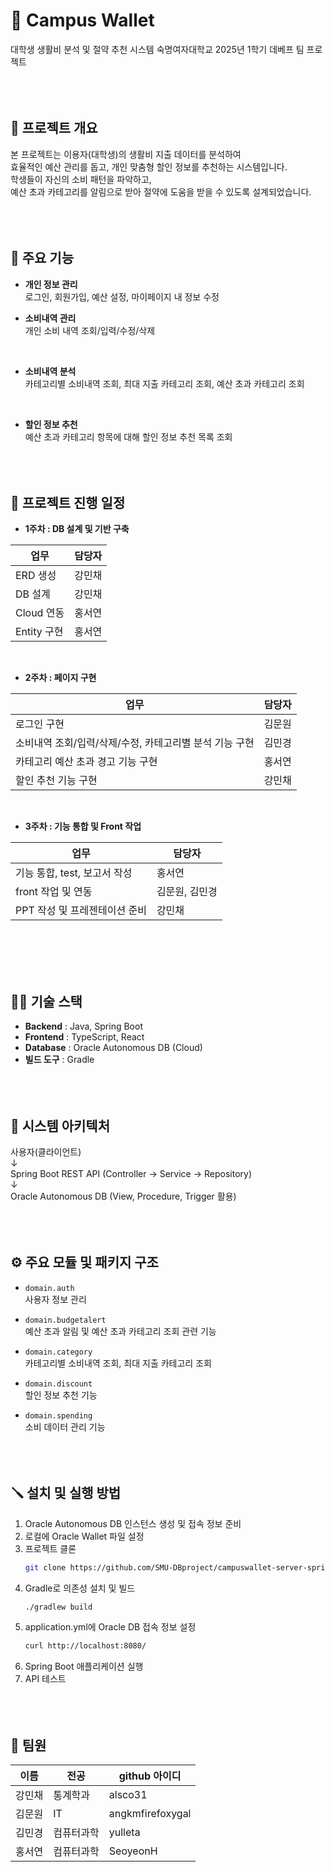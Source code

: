 # 🧩 Campus Wallet
대학생 생활비 분석 및 절약 추천 시스템
숙명여자대학교 2025년 1학기 데베프 팀 프로젝트
<br/><br/><br/><br/>

## 🚀 프로젝트 개요
본 프로젝트는 이용자(대학생)의 생활비 지출 데이터를 분석하여  
효율적인 예산 관리를 돕고, 개인 맞춤형 할인 정보를 추천하는 시스템입니다.
<br/>
학생들이 자신의 소비 패턴을 파악하고,  
예산 초과 카테고리를 알림으로 받아 절약에 도움을 받을 수 있도록 설계되었습니다.
<br/><br/><br/><br/>

## 📑 주요 기능
- **개인 정보 관리**  
  로그인, 회원가입, 예산 설정, 마이페이지 내 정보 수정
  <br/>
  
- **소비내역 관리**  
  개인 소비 내역 조회/입력/수정/삭제
<br/>

- **소비내역 분석**  
  카테고리별 소비내역 조회, 최대 지출 카테고리 조회, 예산 초과 카테고리 조회
<br/>

- **할인 정보 추천**  
  예산 초과 카테고리 항목에 대해 할인 정보 추천 목록 조회
<br/><br/><br/><br/>

## 📅 프로젝트 진행 일정

- **1주차 : DB 설계 및 기반 구축**

|업무|담당자|
| -------------- | -------- |
|ERD 생성|강민채|
|DB 설계|강민채|
|Cloud 연동|홍서연|
|Entity 구현|홍서연|

<br/>

- **2주차 : 페이지 구현**

|업무|담당자|
| ------------------------------------------------ | -------- |
|로그인 구현|김문원|
|소비내역 조회/입력/삭제/수정, 카테고리별 분석 기능 구현|김민경|
|카테고리 예산 초과 경고 기능 구현|홍서연|
|할인 추천 기능 구현|강민채|

<br/>

- **3주차 : 기능 통합 및 Front 작업**

|업무|담당자|
| -------------------------------------- | -------- |
|기능 통합, test, 보고서 작성|홍서연|
|front 작업 및 연동|김문원, 김민경|
|PPT 작성 및 프레젠테이션 준비|강민채|

<br/><br/><br/><br/>

## 👩‍💻 기술 스택
- **Backend** : Java, Spring Boot
- **Frontend** : TypeScript, React
- **Database** : Oracle Autonomous DB (Cloud)
- **빌드 도구** : Gradle
<br/><br/><br/><br/>

## 📑 시스템 아키텍처
사용자(클라이언트)
<br/>
↓
<br/>
Spring Boot REST API (Controller → Service → Repository)
<br/>
↓
<br/>
Oracle Autonomous DB (View, Procedure, Trigger 활용)
<br/><br/><br/><br/>

## ⚙️ 주요 모듈 및 패키지 구조
- `domain.auth`  
  사용자 정보 관리
  
- `domain.budgetalert`  
  예산 초과 알림 및 예산 초과 카테고리 조회 관련 기능

- `domain.category`  
  카테고리별 소비내역 조회, 최대 지출 카테고리 조회
  
- `domain.discount`  
  할인 정보 추천 기능

- `domain.spending`  
  소비 데이터 관리 기능
<br/><br/><br/><br/>

## 🪛 설치 및 실행 방법
1. Oracle Autonomous DB 인스턴스 생성 및 접속 정보 준비  
2. 로컬에 Oracle Wallet 파일 설정  
3. 프로젝트 클론  
   ```bash
   git clone https://github.com/SMU-DBproject/campuswallet-server-spring.git
   
4. Gradle로 의존성 설치 및 빌드
   ```bash
   ./gradlew build

6. application.yml에 Oracle DB 접속 정보 설정
      ```bash
      curl http://localhost:8080/

7. Spring Boot 애플리케이션 실행
8. API 테스트
<br/><br/><br/><br/>

## 👥 팀원
|이름|전공|github 아이디|
|------|--------|---------------------|
|강민채|통계학과|alsco31|
|김문원|IT|angkmfirefoxygal|
|김민경|컴퓨터과학|yulleta|
|홍서연|컴퓨터과학|SeoyeonH|
